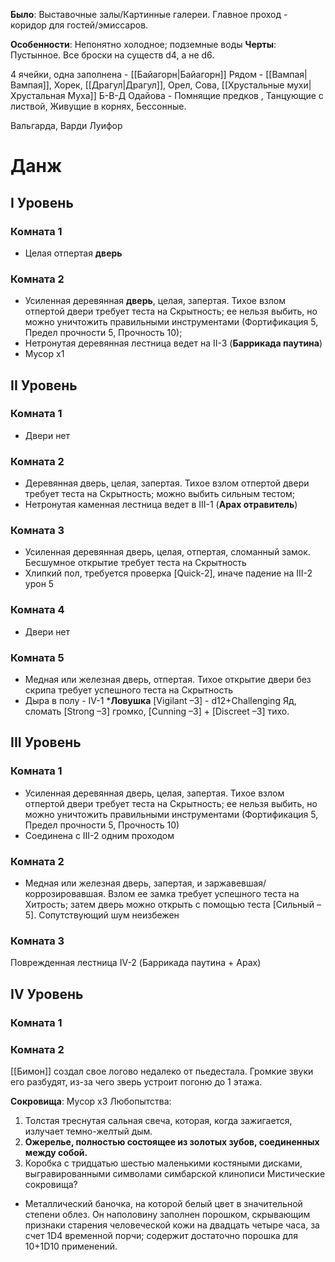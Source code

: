 **Было**: Выставочные залы/Картинные галереи. Главное проход - коридор для гостей/эмиссаров. 

**Особенности**: Непонятно холодное; подземные воды
**Черты**: Пустынное. Все броски на существ d4, а не d6.

4 ячейки, одна заполнена - [[Байагорн|Байагорн]]
Рядом - [[Вампая|Вампая]], Хорек, [[Драгул|Драгул]], Орел, Сова, [[Хрустальные мухи|Хрустальная Муха]]
Б-В-Д
Одайова - Помнящие предков , Танцующие с листвой, Живущие в корнях, Бессонные.

Вальгарда, Варди 
Луифор
# Данж
## I Уровень
### Комната 1
* Целая отпертая **дверь**
### Комната 2
* Усиленная деревянная **дверь**, целая, запертая. Тихое взлом отпертой двери требует теста на Скрытность; ее нельзя выбить, но можно уничтожить правильными инструментами (Фортификация 5, Предел прочности 5, Прочность 10);
* Нетронутая деревянная лестница ведет на II-3 (**Баррикада паутина**)
* Мусор х1
## II Уровень
### Комната 1
* Двери нет
### Комната 2
* Деревянная дверь, целая, запертая. Тихое взлом отпертой двери требует теста на Скрытность; можно выбить сильным тестом;
* Нетронутая каменная лестница ведет в III-1 (**Арах отравитель**)
### Комната 3
* Усиленная деревянная дверь, целая, отпертая, сломанный замок. Бесшумное открытие требует теста на Скрытность
* Хлипкий пол, требуется проверка [Quick-2], иначе падение на III-2 урон 5
### Комната 4
* Двери нет
### Комната 5
* Медная или железная дверь, отпертая. Тихое открытие двери без скрипа требует успешного теста на Скрытность
* Дыра в полу - IV-1 
  ***Ловушка** [Vigilant –3] - d12+Challenging Яд, сломать [Strong –3] громко, [Cunning –3] + [Discreet –3] тихо.
## III Уровень

### Комната 1
* Усиленная деревянная дверь, целая, запертая. Тихое взлом отпертой двери требует теста на Скрытность; ее нельзя выбить, но можно уничтожить правильными инструментами (Фортификация 5, Предел прочности 5, Прочность 10)
* Соединена с III-2 одним проходом
### Комната 2
* Медная или железная дверь, запертая, и заржавевшая/коррозировавшая. Взлом ее замка требует успешного теста на Хитрость; затем дверь можно открыть с помощью теста [Сильный –5]. Сопутствующий шум неизбежен
### Комната 3
Поврежденная лестница IV-2 (Баррикада паутина + Арах)

## IV Уровень
### Комната 1

### Комната 2

[[Бимон]] создал свое логово недалеко от пьедестала. Громкие звуки его разбудят, из-за чего зверь устроит погоню до 1 этажа. 



**Сокровища**: 
Мусор х3
Любопытства:
1. Толстая треснутая сальная свеча, которая, когда зажигается, излучает темно-желтый дым.
2. **Ожерелье, полностью состоящее из золотых зубов, соединенных между собой.**
3. Коробка с тридцатью шестью маленькими костяными дисками, выгравированными символами симбарской клинописи
Мистические сокровища?
* Металлический баночка, на которой белый цвет в значительной степени облез. Он наполовину заполнен порошком, скрывающим признаки старения человеческой кожи на двадцать четыре часа, за счет 1D4 временной порчи; содержит достаточно порошка для 10+1D10 применений.